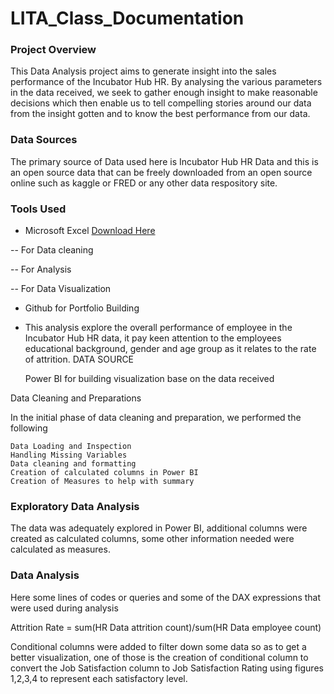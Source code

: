 # LITA_Class_Documentation

### Project Overview
This Data Analysis project aims to generate insight into the sales performance of the Incubator Hub HR. By analysing the various parameters in the data received, we seek to gather enough insight to make reasonable decisions which then enable us to tell compelling stories around our data from the insight gotten and to know the best performance from our data.

### Data Sources
The primary source of Data used here is Incubator Hub HR Data and this is an open source data that can be freely downloaded from an open source online such as kaggle or FRED or any other data respository site.

### Tools Used
- Microsoft Excel [Download Here](https://www.microsoft.com)

-- For Data cleaning

-- For Analysis

-- For Data Visualization

- Github for Portfolio Building

- This analysis explore the overall performance of employee in the Incubator Hub HR data, it pay keen attention to the employees educational background, gender and age group as it relates to the rate of attrition.
DATA SOURCE
        

  
    Power BI for building visualization base on the data received

Data Cleaning and Preparations

In the initial phase of data cleaning and preparation, we performed the following

    Data Loading and Inspection
    Handling Missing Variables
    Data cleaning and formatting
    Creation of calculated columns in Power BI
    Creation of Measures to help with summary

### Exploratory Data Analysis

The data was adequately explored in Power BI, additional columns were created as calculated columns, some other information needed were calculated as measures.


### Data Analysis

Here some lines of codes or queries and some of the DAX expressions that were used during analysis

Attrition Rate = sum(HR Data attrition count)/sum(HR Data employee count) 

Conditional columns were added to filter down some data so as to get a better visualization, one of those is the creation of conditional column to convert the Job Satisfaction column to Job Satisfaction Rating using figures 1,2,3,4 to represent each satisfactory level.
